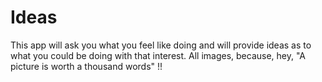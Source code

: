 Ideas
=====

This app will ask you what you feel like doing and will provide ideas as to what you could be doing with that interest. 
All images, because, hey, "A picture is worth a thousand words" !!
